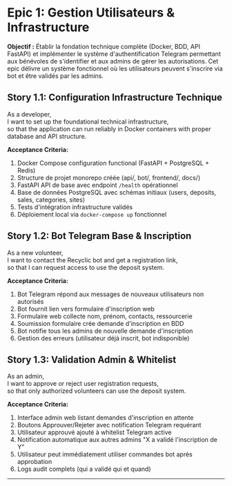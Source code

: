 # Epic 1: Gestion Utilisateurs & Infrastructure

**Objectif :** Établir la fondation technique complète (Docker, BDD, API FastAPI) et implémenter le système d'authentification Telegram permettant aux bénévoles de s'identifier et aux admins de gérer les autorisations. Cet epic délivre un système fonctionnel où les utilisateurs peuvent s'inscrire via bot et être validés par les admins.

## Story 1.1: Configuration Infrastructure Technique
As a developer,  
I want to set up the foundational technical infrastructure,  
so that the application can run reliably in Docker containers with proper database and API structure.

**Acceptance Criteria:**
1. Docker Compose configuration functional (FastAPI + PostgreSQL + Redis)
2. Structure de projet monorepo créée (api/, bot/, frontend/, docs/)
3. FastAPI API de base avec endpoint `/health` opérationnel
4. Base de données PostgreSQL avec schémas initiaux (users, deposits, sales, categories, sites)
5. Tests d'intégration infrastructure validés
6. Déploiement local via `docker-compose up` fonctionnel

## Story 1.2: Bot Telegram Base & Inscription
As a new volunteer,  
I want to contact the Recyclic bot and get a registration link,  
so that I can request access to use the deposit system.

**Acceptance Criteria:**
1. Bot Telegram répond aux messages de nouveaux utilisateurs non autorisés
2. Bot fournit lien vers formulaire d'inscription web
3. Formulaire web collecte nom, prénom, contacts, ressourcerie
4. Soumission formulaire crée demande d'inscription en BDD
5. Bot notifie tous les admins de nouvelle demande d'inscription
6. Gestion des erreurs (utilisateur déjà inscrit, bot indisponible)

## Story 1.3: Validation Admin & Whitelist
As an admin,  
I want to approve or reject user registration requests,  
so that only authorized volunteers can use the deposit system.

**Acceptance Criteria:**
1. Interface admin web listant demandes d'inscription en attente
2. Boutons Approuver/Rejeter avec notification Telegram requérant
3. Utilisateur approuvé ajouté à whitelist Telegram active
4. Notification automatique aux autres admins "X a validé l'inscription de Y"
5. Utilisateur peut immédiatement utiliser commandes bot après approbation
6. Logs audit complets (qui a validé qui et quand)

---
